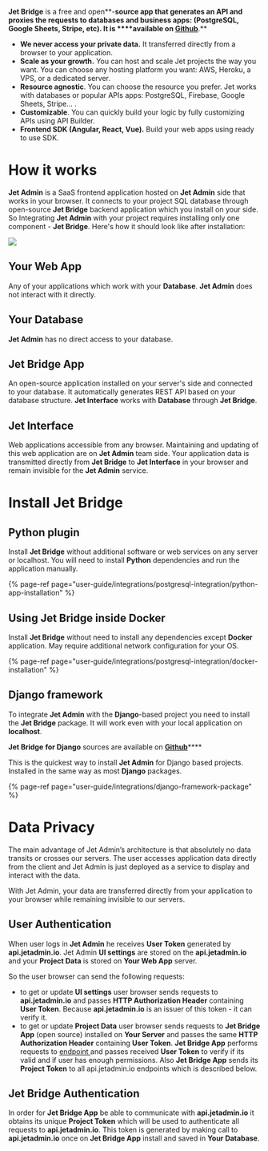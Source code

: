 [comment]: # ($page_title=🏎 Self-hosted)

**Jet Bridge** is a free and open**-**source app that **generates an API** and proxies the requests to databases and business apps: \(PostgreSQL, Google Sheets, Stripe, etc\). It is ****available on [**Github**](https://github.com/jet-admin/jet-bridge)**.**

* **We never access your private data.**  It transferred directly from a browser to your application.
* **Scale as your growth.** You can host and scale Jet projects the way you want. You can choose any hosting platform you want: AWS, Heroku, a VPS, or a dedicated server.
* **Resource agnostic**. You can choose the resource you prefer. Jet works with databases or popular APIs apps: PostgreSQL, Firebase, Google Sheets, Stripe... .
* **Customizable**. You can quickly build your logic by fully customizing APIs using API Builder.
* **Frontend SDK \(Angular, React, Vue\).** Build your web apps using ready to use SDK.

# How it works

**Jet Admin** is a SaaS frontend application hosted on **Jet Admin** side that works in your browser. It connects to your project SQL database through open-source **Jet Bridge** backend application which you install on your side. So Integrating **Jet Admin** with your project requires installing only one component - **Jet Bridge**. Here's how it should look like after installation:

![](https://gblobscdn.gitbook.com/assets%2F-LQ08RFAKZvFADEiXKFy%2F-M9c75EbgxpgU7YDgiJn%2F-M9c7CYInT0sLBKc8UYD%2Fimage.png?alt=media&token=9acc65dc-3ace-479e-96b8-8fd7c06ed2cd)

## **Your Web App**

Any of your applications which work with your **Database**. **Jet Admin** does not interact with it directly.

## **Your Database**

**Jet Admin** has no direct access to your database.

## **Jet Bridge App**

An open-source application installed on your server's side and connected to your database. It automatically generates REST API based on your database structure. **Jet Interface** works with **Database** through **Jet Bridge**.

## **Jet Interface**

Web applications accessible from any browser. Maintaining and updating of this web application are on **Jet Admin** team side. Your application data is transmitted directly from **Jet Bridge** to **Jet Interface** in your browser and remain invisible for the **Jet Admin** service.

# Install Jet Bridge

## Python plugin

Install **Jet Bridge** without additional software or web services on any server or localhost. You will need to install **Python** dependencies and run the application manually.

{% page-ref page="user-guide/integrations/postgresql-integration/python-app-installation" %}

## Using Jet Bridge inside Docker

Install **Jet Bridge** without need to install any dependencies except **Docker** application. May require additional network configuration for your OS.

{% page-ref page="user-guide/integrations/postgresql-integration/docker-installation" %}

## Django framework

To integrate **Jet Admin** with the **Django**-based project you need to install the **Jet Bridge** package. It will work even with your local application on **localhost**.

**Jet Bridge** **for Django** sources are available on [**Github**](https://github.com/jet-admin/jet-django)\*\*\*\*

This is the quickest way to install **Jet Admin** for Django based projects. Installed in the same way as most **Django** packages.

{% page-ref page="user-guide/integrations/django-framework-package" %}

# Data Privacy

The main advantage of Jet Admin’s architecture is that absolutely no data transits or crosses our servers. The user accesses application data directly from the client and Jet Admin is just deployed as a service to display and interact with the data. 

With Jet Admin, your data are transferred directly from your application to your browser while remaining invisible to our servers.

## User Authentication

When user logs in **Jet Admin** he receives **User Token** generated by **api.jetadmin.io**. Jet Admin **UI settings** are stored on the **api.jetadmin.io** and your **Project Data** is stored on **Your Web App** server. 

So the user browser can send the following requests:

* to get or update **UI settings** user browser sends requests to **api.jetadmin.io** and passes **HTTP Authorization Header** containing **User Token**. Because **api.jetadmin.io** is an issuer of this token - it can verify it.
* to get or update **Project Data** user browser sends requests to **Jet Bridge App** \(open source\) installed on **Your Server** and passes the same **HTTP Authorization Header** containing **User Token**. **Jet Bridge App** performs requests to [endpoint ](http://api.jetadmin.io/api/project_auth/)and passes received **User Token** to verify if its valid and if user has enough permissions. Also **Jet Bridge App** sends its **Project Token** to all api.jetadmin.io endpoints which is described below.

## Jet Bridge Authentication

In order for **Jet Bridge App** be able to communicate with **api.jetadmin.io** it obtains its unique **Project Token** which will be used to authenticate all requests to **api.jetadmin.io**. This token is generated by making call to **api.jetadmin.io** once on **Jet Bridge App** install and saved in **Your Database**.

